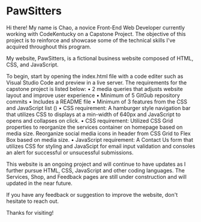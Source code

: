 # PawSitters

Hi there! My name is Chao, a novice Front-End Web Developer currently working with CodeKentucky on a Capstone Project. The objective of this project is to reinforce and showcase some of the technical skills I've acquired throughout this program. 

My website, PawSitters, is a fictional business website composed of HTML, CSS, and JavaScript. 

To begin, start by opening the index.html file with a code editer such as Visual Studio Code and preview in a live server. The requirements for the capstone project is listed below:
    •   2 media queries that adjusts website layout and improve user experience
    •   Minimum of 5 GitGub repository commits
    •   Includes a README file
    •   Minimum of 3 features from the CSS and JavaScript list ()
        •   CSS requirement: A hamburger style navigation bar that utilizes CSS to displays at a min-width of 640px and JavaScript to opens and collapses on click.
        •   CSS requirement: Utilized CSS Grid properties to reorganize the services container on homepage based on media size. Reorganize social media icons in header from CSS Grid to Flex Box based on media size.
        •   JavaScript requirement: A Contact Us form that utilizes CSS for styling and JavaScipt for email input validation and consoles an alert for successful or unsucessful submissions.
  
This website is an ongoing project and will continue to have updates as I further pursue HTML, CSS, JavaScript and other coding languages. The Services, Shop, and Feedback pages are still under construction and will updated in the near future. 

If you have any feedback or suggestion to improve the website, don't hesitate to reach out.

Thanks for visiting!
